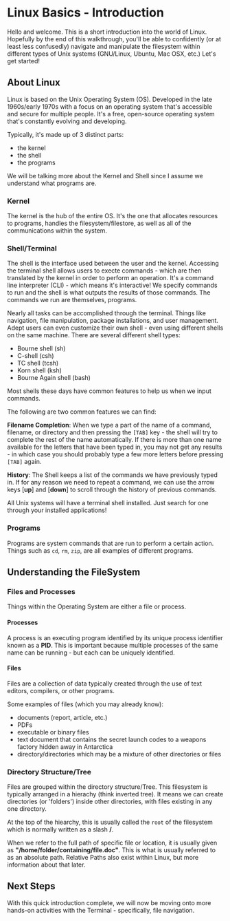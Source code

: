 # Linux Basics - Introduction
Hello and welcome.  This is a short introduction into the world of Linux.  Hopefully by the end of this walkthrough, you'll be able to confidently (or at least less confusedly) navigate and manipulate the filesystem within different types of Unix systems (GNU/Linux, Ubuntu, Mac OSX, etc.) Let's get started!

## About Linux
Linux is based on the Unix Operating System (OS).  Developed in the late 1960s/early 1970s with a focus on an operating system that's accessible and secure for multiple people.  It's a free, open-source operating system that's constantly evolving and developing.  

Typically, it's made up of 3 distinct parts:
- the kernel
- the shell
- the programs

We will be talking more about the Kernel and Shell since I assume we understand what programs are.

### Kernel
The kernel is the hub of the entire OS.  It's the one that allocates resources to programs, handles the filesystem/filestore, as well as all of the communications within the system.

### Shell/Terminal
The shell is the interface used between the user and the kernel.  Accessing the terminal shell allows users to execte commands - which are then translated by the kernel in order to perform an operation.  It's a command line interpreter (CLI) - which means it's interactive!  We specify commands to run and the shell is what outputs the results of those commands.  The commands we run are themselves, programs.

Nearly all tasks can be accomplished through the terminal.  Things like navigation, file manipulation, package installations, and user management.  Adept users can even customize their own shell - even using different shells on the same machine.  There are several different shell types:

- Bourne shell (sh)
- C-shell (csh)
- TC shell (tcsh)
- Korn shell (ksh)
- Bourne Again shell (bash)

Most shells these days have common features to help us when we input commands.

The following are two common features we can find:

**Filename Completion**:  When we type a part of the name of a command, filename, or directory and then pressing the `[TAB]` key - the shell will try to complete the rest of the name automatically.  If there is more than one name available for the letters that have been typed in, you may not get any results - in which case you should probably type a few more letters before pressing `[TAB]` again.

**History**: The Shell keeps a list of the commands we have previously typed in.  If for any reason we need to repeat a command, we can use the arrow keys [**up**] and [**down**] to scroll through the history of previous commands.

All Unix systems will have a terminal shell installed.  Just search for one through your installed applications!

### Programs

Programs are system commands that are run to perform a certain action.  Things such as `cd`, `rm`, `zip`, are all examples of different programs.

## Understanding the FileSystem

### Files and Processes
Things within the Operating System are either a file or process.

#### Processes
A process is an executing program identified by its unique process identifier known as a **PID**.  This is important because multiple processes of the same name can be running - but each can be uniquely identified.

#### Files
Files are a collection of data typically created through the use of text editors, compilers, or other programs.

Some examples of files (which you may already know):
- documents (report, article, etc.)
- PDFs
- executable or binary files
- text document that contains the secret launch codes to a weapons factory hidden away in Antarctica
- directory/directories which may be a mixture of other directories or files

### Directory Structure/Tree
Files are grouped within the directory structure/Tree.  This filesystem is typically arranged in a hierachy (think inverted tree).  It means we can create directories (or 'folders') inside other directories, with files existing in any one directory.

At the top of the hiearchy, this is usually called the `root` of the filesystem which is normally written as a slash **/**.

When we refer to the full path of specific file or location, it is usually given as **"/home/folder/containing/file.doc"**.  This is what is usually referred to as an absolute path.  Relative Paths also exist within Linux, but more information about that later.

## Next Steps

With this quick introduction complete, we will now be moving onto more hands-on activities with the Terminal - specifically, file navigation.
